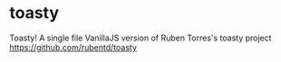 # toasty
Toasty!  A single file VanillaJS version of Ruben Torres's toasty project https://github.com/rubentd/toasty
